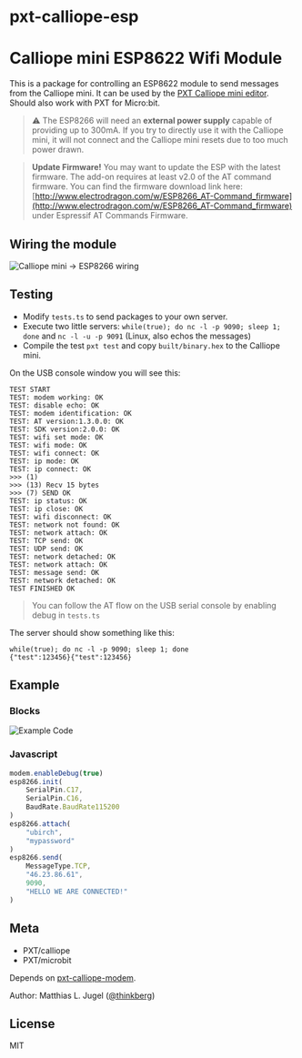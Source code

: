 # pxt-calliope-esp

# Calliope mini ESP8622 Wifi Module

This is a package for controlling an ESP8622 module to send messages from the Calliope mini.
It can be used by the [PXT Calliope mini editor](https://pxt.calliope.cc/). Should also work
with PXT for Micro:bit.

> ⚠ The ESP8266 will need an **external power supply** capable of providing up to 300mA. If you try
> to directly use it with the Calliope mini, it will not connect and the Calliope mini resets
> due to too much power drawn.

> **Update Firmware!** You may want to update the ESP with the latest firmware. The add-on requires at least v2.0 of the 
> AT command firmware. You can find the firmware download link here: 
> [http://www.electrodragon.com/w/ESP8266_AT-Command_firmware](http://www.electrodragon.com/w/ESP8266_AT-Command_firmware) 
> under Espressif AT Commands Firmware.

## Wiring the module

![Calliope mini -> ESP8266 wiring](https://github.com/calliope-mini/pxt-calliope-esp/blob/master/wiring.png)

## Testing

- Modify `tests.ts` to send packages to your own server.
- Execute two little servers: `while(true); do nc -l -p 9090; sleep 1; done` and `nc -l -u -p 9091` (Linux, also echos the messages) 
- Compile the test `pxt test` and copy `built/binary.hex` to the Calliope mini.

On the USB console window you will see this:

```
TEST START
TEST: modem working: OK
TEST: disable echo: OK
TEST: modem identification: OK
TEST: AT version:1.3.0.0: OK
TEST: SDK version:2.0.0: OK
TEST: wifi set mode: OK
TEST: wifi mode: OK
TEST: wifi connect: OK
TEST: ip mode: OK
TEST: ip connect: OK
>>> (1)  
>>> (13) Recv 15 bytes
>>> (7) SEND OK
TEST: ip status: OK
TEST: ip close: OK
TEST: wifi disconnect: OK
TEST: network not found: OK
TEST: network attach: OK
TEST: TCP send: OK
TEST: UDP send: OK
TEST: network detached: OK
TEST: network attach: OK
TEST: message send: OK
TEST: network detached: OK
TEST FINISHED OK
```

> You can follow the AT flow on the USB serial console by enabling debug in `tests.ts`

The server should show something like this:

```
while(true); do nc -l -p 9090; sleep 1; done                   
{"test":123456}{"test":123456}
```

## Example

### Blocks
![Example Code](https://github.com/calliope-mini/pxt-calliope-esp/blob/master/example.png)

### Javascript

```typescript
modem.enableDebug(true)
esp8266.init(
    SerialPin.C17,
    SerialPin.C16,
    BaudRate.BaudRate115200
)
esp8266.attach(
    "ubirch",
    "mypassword"
)
esp8266.send(
    MessageType.TCP,
    "46.23.86.61",
    9090,
    "HELLO WE ARE CONNECTED!"
)
```

## Meta

- PXT/calliope
- PXT/microbit

Depends on [pxt-calliope-modem](https://github.com/calliope-mini/pxt-calliope-modem).

Author: Matthias L. Jugel ([@thinkberg](https://twitter.com/thinkberg))

## License

MIT
